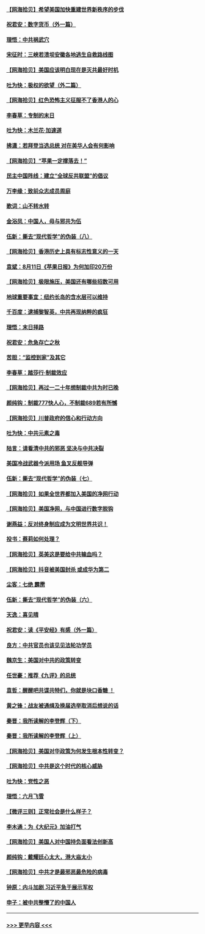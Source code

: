 #### [【网海拾贝】希望美国加快重建世界新秩序的步伐](../pages/nsc993/n12334224.md?t=08161902) 
#### [祝君安：数字货币（外一篇）](../pages/nsc993/n12334186.md?t=08161902) 
#### [理悟：中共祸武穴](../pages/nsc993/n12333962.md?t=08161902) 
#### [宋征时：三峡若溃坝安徽各地逃生自救路线图](../pages/nsc993/n12332450.md?t=08161902) 
#### [【网海拾贝】美国应该明白现在是灭共最好时机](../pages/nsc993/n12332313.md?t=08161902) 
#### [吐为快：极权的欲望（外二篇）](../pages/nsc993/n12332089.md?t=08161902) 
#### [【网海拾贝】红色恐怖主义征服不了香港人的心](../pages/nsc993/n12329296.md?t=08161902) 
#### [李春草：专制的末日](../pages/nsc993/n12329079.md?t=08161902) 
#### [吐为快：木兰花‧加速道](../pages/nsc993/n12327366.md?t=08161902) 
#### [拂潇：若拜登当选总统 对在美华人会有何影响](../pages/nsc993/n12295996.md?t=08161902) 
#### [【网海拾贝】“苹果一定撑落去！”](../pages/nsc993/n12326784.md?t=08161902) 
#### [民主中国阵线：建立“全球反共联盟”的倡议](../pages/nsc993/n12324177.md?t=08161902) 
#### [万李缘：致前众志成员周庭](../pages/nsc993/n12324635.md?t=08161902) 
#### [歌词：山不转水转](../pages/nsc993/n12324599.md?t=08161902) 
#### [金浴凤：中国人，毋与邪共为伍](../pages/nsc993/n12324257.md?t=08161902) 
#### [伍新：撕去“现代哲学”的伪装（八）](../pages/nsc993/n12324188.md?t=08161902) 
#### [【网海拾贝】香港历史上具有标志性意义的一天](../pages/nsc993/n12324021.md?t=08161902) 
#### [袁斌：8月11日《苹果日报》为何加印20万份](../pages/nsc993/n12323955.md?t=08161902) 
#### [【网海拾贝】极限施压，美国还有哪些招数可用](../pages/nsc993/n12322512.md?t=08161902) 
#### [地球重要事宜：纽约长岛的含水层可以维持](../pages/nsc993/n12321844.md?t=08161902) 
#### [千百度：逮捕黎智英，中共再现纳粹的疯狂](../pages/nsc993/n12321777.md?t=08161902) 
#### [理悟：末日择路](../pages/nsc993/n12320812.md?t=08161902) 
#### [祝君安：危急存亡之秋](../pages/nsc993/n12320795.md?t=08161902) 
#### [苦胆：“监控到家”及其它](../pages/nsc993/n12320751.md?t=08161902) 
#### [李春草：踏莎行·制裁效应](../pages/nsc993/n12318290.md?t=08161902) 
#### [【网海拾贝】再过一二十年想制裁中共为时已晚](../pages/nsc993/n12318195.md?t=08161902) 
#### [颜纯钩：制裁777快人心，不制裁689若有所憾](../pages/nsc993/n12316912.md?t=08161902) 
#### [【网海拾贝】川普政府的信心和行动方向](../pages/nsc993/n12316673.md?t=08161902) 
#### [吐为快：中共元素之毒](../pages/nsc993/n12316547.md?t=08161902) 
#### [陆言：请看清中共的邪恶 坚决与中共决裂](../pages/nsc993/n12315784.md?t=08161902) 
#### [美国冷战武器今派用场 鱼叉反舰导弹](../pages/nsc993/n12316258.md?t=08161902) 
#### [伍新：撕去“现代哲学”的伪装（七）](../pages/nsc993/n12315846.md?t=08161902) 
#### [【网海拾贝】如果全世界都加入美国的净网行动](../pages/nsc993/n12315588.md?t=08161902) 
#### [【网海拾贝】美国净网，与中国进行数字脱钩](../pages/nsc993/n12312813.md?t=08161902) 
#### [谢燕益：反对终身制应成为文明世界共识！](../pages/nsc993/n12310465.md?t=08161902) 
#### [投书：蔡莉如何处理？](../pages/nsc993/n12310224.md?t=08161902) 
#### [【网海拾贝】英美这是要给中共输血吗？](../pages/nsc993/n12307646.md?t=08161902) 
#### [【网海拾贝】抖音被美国封杀 或成华为第二](../pages/nsc993/n12305277.md?t=08161902) 
#### [尘客：七绝 霹雳](../pages/nsc993/n12304053.md?t=08161902) 
#### [伍新：撕去“现代哲学”的伪装（六）](../pages/nsc993/n12303243.md?t=08161902) 
#### [天逸：喜见晴](../pages/nsc993/n12303226.md?t=08161902) 
#### [祝君安：读《平安经》有感（外一篇）](../pages/nsc993/n12303170.md?t=08161902) 
#### [良方：中共官员也该见见法轮功学员](../pages/nsc993/n12302985.md?t=08161902) 
#### [魏京生：美国对中共的政策转变](../pages/nsc993/n12302929.md?t=08161902) 
#### [任世豪：推荐《九评》的总统](../pages/nsc993/n12302838.md?t=08161902) 
#### [袁哲：醒醒吧共谍共特们，你就是块口香糖 ！](../pages/nsc993/n12302678.md?t=08161902) 
#### [黄之锋：战友被通缉及换届选举取消后想说的话](../pages/nsc993/n12302681.md?t=08161902) 
#### [秦晋：我所读解的李登辉（下）](../pages/nsc993/n12302171.md?t=08161902) 
#### [秦晋：我所读解的李登辉（上）](../pages/nsc993/n12301979.md?t=08161902) 
#### [【网海拾贝】美国对华政策为何发生根本性转变？](../pages/nsc993/n12302091.md?t=08161902) 
#### [【网海拾贝】中共是这个时代的核心威胁](../pages/nsc993/n12300541.md?t=08161902) 
#### [吐为快：党性之恶](../pages/nsc993/n12300263.md?t=08161902) 
#### [理悟：六月飞雪](../pages/nsc993/n12300243.md?t=08161902) 
#### [【微评三则】正常社会是什么样子？](../pages/nsc993/n12300228.md?t=08161902) 
#### [李木通：为《大纪元》加油打气](../pages/nsc993/n12280363.md?t=08161902) 
#### [【网海拾贝】美国人对中国持负面看法创新高](../pages/nsc993/n12298720.md?t=08161902) 
#### [颜纯钩：戴耀廷心太大，港大庙太小](../pages/nsc993/n12297682.md?t=08161902) 
#### [【网海拾贝】中共才是最邪恶最危险的病毒](../pages/nsc993/n12296470.md?t=08161902) 
#### [钟原：内斗加剧 习近平急于展示军权](../pages/nsc993/n12292544.md?t=08161902) 
#### [申子：被中共整懵了的中国人](../pages/nsc993/n12291389.md?t=08161902) 

----
#### [ >>> 更早内容 <<< ](../indexes/nsc993-earlier.md)
